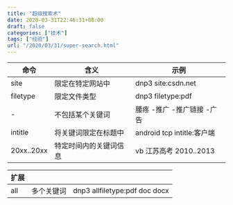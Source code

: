 ```yaml
---
title: "超级搜索术"
date: 2020-03-31T22:46:31+08:00
draft: false
categories: ["技术"]
tags: ["经验"]
url: "/2020/03/31/super-search.html"
---
```


| 命令       | 含义                   | 示例                       |
| ---------- | ---------------------- | -------------------------- |
| site       | 限定在特定网站中       | dnp3 site:csdn.net         |
| filetype   | 限定文件类型           | dnp3 filetype:pdf          |
| -          | 不包括某个关键词       | 腰疼 -推广 -推广链接 -广告 |
| intitle    | 将关键词限定在标题中   | android tcp intitle:客户端 |
| 20xx..20xx | 特定时间内的关键词信息 | vb 江苏高考 2010..2013     |



| 扩展 |            |                               |
| ---- | ---------- | ----------------------------- |
| all  | 多个关键词 | dnp3 allfiletype:pdf doc docx |

